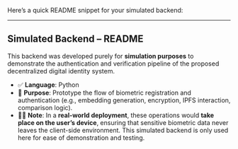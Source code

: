 Here’s a quick README snippet for your simulated backend:

---

## Simulated Backend – README

This backend was developed purely for **simulation purposes** to demonstrate the authentication and verification pipeline of the proposed decentralized digital identity system.

- ✅ **Language**: Python
- 🧪 **Purpose**: Prototype the flow of biometric registration and authentication (e.g., embedding generation, encryption, IPFS interaction, comparison logic).
- 🧑‍💻 **Note**: In a **real-world deployment**, these operations would **take place on the user’s device**, ensuring that sensitive biometric data never leaves the client-side environment. This simulated backend is only used here for ease of demonstration and testing.
